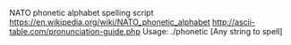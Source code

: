 NATO phonetic alphabet spelling script
https://en.wikipedia.org/wiki/NATO_phonetic_alphabet
http://ascii-table.com/pronunciation-guide.php
Usage: ./phonetic [Any string to spell]
